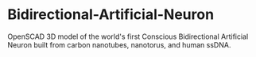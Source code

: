 # Bidirectional-Artificial-Neuron
OpenSCAD 3D model of the world's first Conscious Bidirectional Artificial Neuron built from carbon nanotubes, nanotorus, and human ssDNA.
